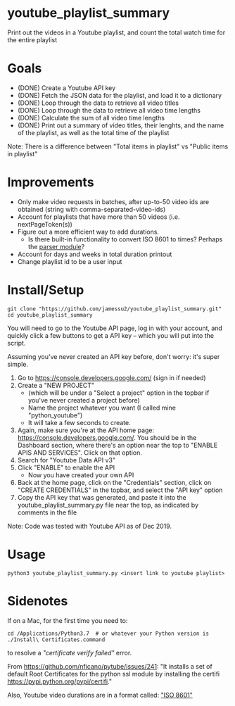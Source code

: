 # youtube_playlist_summary
Print out the videos in a Youtube playlist, and count the total watch time for the entire playlist

# Goals
- (DONE) Create a Youtube API key 
- (DONE) Fetch the JSON data for the playlist, and load it to a dictionary
- (DONE) Loop through the data to retrieve all video titles
- (DONE) Loop through the data to retrieve all video time lengths
- (DONE) Calculate the sum of all video time lengths
- (DONE) Print out a summary of video titles, their lenghts, 
	and the name of the playlist, as well as the total time of the playlist

Note: There is a difference between "Total items in playlist" vs "Public items in playlist"

# Improvements
- Only make video requests in batches, after up-to-50 video ids are obtained 
		(string with comma-separated-video-ids)
- Account for playlists that have more than 50 videos (i.e. nextPageToken(s))
- Figure out a more efficient way to add durations.
	- Is there built-in functionality to convert ISO 8601 to times? Perhaps the [parser module](https://dateutil.readthedocs.io/en/stable/parser.html)?
- Account for days and weeks in total duration printout
- Change playlist id to be a user input


# Install/Setup
```
git clone "https://github.com/jamessu2/youtube_playlist_summary.git"
cd youtube_playlist_summary
```

You will need to go to the Youtube API page, log in with your account, and quickly click a few buttons to get a API key – which you will put into the script.

Assuming you've never created an API key before, don't worry: it's super simple.

1. Go to https://console.developers.google.com/ (sign in if needed)
2. Create a "NEW PROJECT" 
	- (which will be under a "Select a project" option in the topbar if you've never created a project before)
	- Name the project whatever you want (I called mine "python_youtube")
	- It will take a few seconds to create.
3. Again, make sure you're at the API home page: https://console.developers.google.com/. You should be in the Dashboard section, where there's an option near the top to "ENABLE APIS AND SERVICES". Click on that option.
4. Search for "Youtube Data API v3"
5. Click "ENABLE" to enable the API
	- Now you have created your own API
6. Back at the home page, click on the "Credentials" section, click on "CREATE CREDENTIALS" in the topbar, and select the "API key" option
7. Copy the API key that was generated, and paste it into the youtube_playlist_summary.py file near the top, as indicated by comments in the file

Note: Code was tested with Youtube API as of Dec 2019.


# Usage
```
python3 youtube_playlist_summary.py <insert link to youtube playlist>
```


# Sidenotes

If on a Mac, for the first time you need to:

```
cd /Applications/Python3.7	# or whatever your Python version is
./Install\ Certificates.command
```

to resolve a *"certificate verify failed"* error.

From https://github.com/nficano/pytube/issues/241: "It installs a set of default Root Certificates for the python ssl module by installing the certifi https://pypi.python.org/pypi/certifi."



Also, Youtube video durations are in a format called: ["ISO 8601"](https://en.wikipedia.org/wiki/ISO_8601#Durations)

